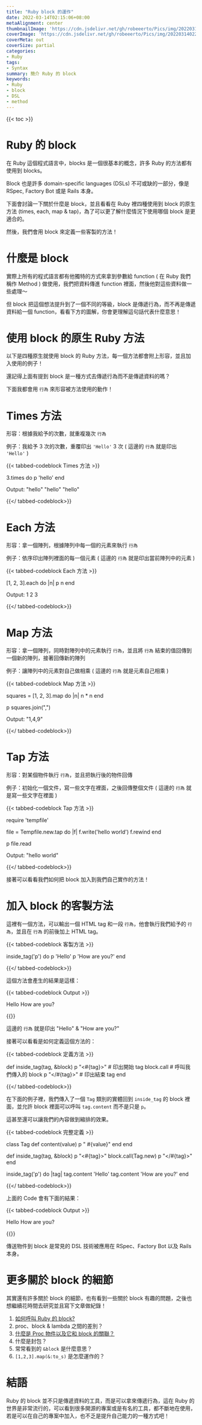 ```yaml
---
title: "Ruby block 的運作"
date: 2022-03-14T02:15:06+08:00
metaAlignment: center
thumbnailImage: 'https://cdn.jsdelivr.net/gh/robeeerto/Pics/img/202203140228710.png'
coverImage: 'https://cdn.jsdelivr.net/gh/robeeerto/Pics/img/202203140229027.jpg'
coverMeta: out
coverSize: partial
categories:
- Ruby
tags:
- Syntax
summary: 簡介 Ruby 的 block
keywords:
- Ruby
- block
- DSL
- method
---
```


{{< toc >}}

# Ruby 的 block 

在 Ruby 這個程式語言中，blocks 是一個很基本的概念，許多 Ruby 的方法都有使用到 blocks。

Block 也是許多 domain-specific languages (DSLs) 不可或缺的一部分，像是 RSpec, Factory Bot 或是 Rails 本身。

下面會討論一下關於什麼是 block，並且看看在 Ruby 裡四種使用到 block 的原生方法 (times, each, map & tap)，為了可以更了解什麼情況下使用哪個 block 是更適合的。

然後，我們會用 block 來定義一些客製的方法！

# 什麼是 block

實際上所有的程式語言都有他獨特的方式來拿到參數給 function ( 在 Ruby 我們稱作 Method ) 做使用，我們把資料傳進 function 裡面，然後他對這些資料做一些處理～

但 block 把這個想法提升到了一個不同的等級，block 是傳遞行為，而不再是傳遞資料給一個 function，看看下方的圖解，你會更理解這句話代表什麼意思！

# 使用 block 的原生 Ruby 方法

以下是四種原生就使用 block 的 Ruby 方法，每一個方法都會附上形容，並且加入使用的例子！

還記得上面有提到 block 是一種方式去傳遞行為而不是傳遞資料的嗎？

下面我都會用 `行為` 來形容被方法使用的動作！

# Times 方法

形容：根據我給予的次數，就重複幾次 `行為`

例子：我給予 3 次的次數，重覆印出 `'Hello'` 3 次 ( 這邊的 `行為` 就是印出 `'Hello'` )

{{< tabbed-codeblock Times 方法 >}}
<!-- tab ruby -->
3.times do
  p 'hello'
end

Output:
"hello"
"hello"
"hello"
<!-- endtab -->
{{</ tabbed-codeblock>}}

# Each 方法

形容：拿一個陣列，根據陣列中每一個的元素來執行 `行為`

例子：依序印出陣列裡面的每一個元素 ( 這邊的 `行為` 就是印出當前陣列中的元素 )

{{< tabbed-codeblock Each 方法 >}}
<!-- tab ruby -->
[1, 2, 3].each do |n|
  p n
end

Output:
1
2
3
<!-- endtab -->
{{</ tabbed-codeblock>}}

# Map 方法

形容：拿一個陣列，同時對陣列中的元素執行 `行為`，並且將 `行為` 結束的值回傳到一個新的陣列，接著回傳新的陣列

例子：讓陣列中的元素對自己做相乘 ( 這邊的 `行為` 就是元素自己相乘 )

{{< tabbed-codeblock Map 方法 >}}
<!-- tab ruby -->
squares = [1, 2, 3].map do |n|
  n * n
end

p squares.join(",")

Output:
"1,4,9"
<!-- endtab -->
{{</ tabbed-codeblock>}}


# Tap 方法

形容：對某個物件執行 `行為`，並且把執行後的物件回傳

例子：初始化一個文件，寫一些文字在裡面，之後回傳整個文件 ( 這邊的 `行為` 就是寫一些文字在裡面 )

{{< tabbed-codeblock Tap 方法 >}}
<!-- tab ruby -->
require 'tempfile'

file = Tempfile.new.tap do |f|
  f.write('hello world')
  f.rewind
end

p file.read

Output:
"hello world"
<!-- endtab -->
{{</ tabbed-codeblock>}}

接著可以看看我們如何把 block 加入到我們自己實作的方法！

# 加入 block 的客製方法

這裡有一個方法，可以輸出一個 HTML tag 和一段 `行為`，他會執行我們給予的 `行為`，並且在 `行為` 的前後加上 HTML tag。

{{< tabbed-codeblock 客製方法 >}}
<!-- tab ruby -->
inside_tag('p') do
  p 'Hello'
  p 'How are you?'
end
<!-- endtab -->
{{</ tabbed-codeblock>}}


這個方法會產生的結果是這樣：

{{< tabbed-codeblock Output >}}
<!-- tab ruby -->
<p>
Hello
How are you?
</p>
<!-- endtab -->
{{</ tabbed-codeblock>}}

這邊的 `行為` 就是印出 "Hello" & "How are you?"

接著可以看看是如何定義這個方法的：

{{< tabbed-codeblock 定義方法 >}}
<!-- tab ruby -->
def inside_tag(tag, &block)
  p "<#{tag}>"  # 印出開始 tag
  block.call    # 呼叫我們傳入的 block
  p "</#{tag}>" # 印出結束 tag
end
<!-- endtab -->
{{</ tabbed-codeblock>}}

在下面的例子裡，我們傳入了一個 `Tag` 類別的實體回到 `inside_tag` 的 block 裡面，並允許 block 裡面可以呼叫 `tag.content` 而不是只是 `p`。

這甚至還可以讓我們的內容做到縮排的效果。

{{< tabbed-codeblock 完整定義 >}}
<!-- tab ruby -->
class Tag
  def content(value)
    p "  #{value}"
  end
end

def inside_tag(tag, &block)
  p "<#{tag}>"
  block.call(Tag.new)
  p "</#{tag}>"
end

inside_tag('p') do |tag|
  tag.content 'Hello'
  tag.content 'How are you?'
end
<!-- endtab -->
{{</ tabbed-codeblock>}}

上面的 Code 會有下面的結果：

{{< tabbed-codeblock Output >}}
<!-- tab ruby -->
<p>
  Hello
  How are you?
</p>
<!-- endtab -->
{{</ tabbed-codeblock>}}

傳送物件到 block 是常見的 DSL 技術被應用在 RSpec、Factory Bot 以及 Rails 本身。

# 更多關於 block 的細節

其實還有許多關於 block 的細節，也有看到一些關於 block 有趣的問題，之後也想繼續花時間去研究並且寫下文章做紀錄！

1. [如何呼叫 Ruby 的 block?](https://robeeerto.tw/2022/03/如何呼叫-ruby-的-block/)
2. proc、block & lambda 之間的差別？
3. [什麼是 Proc 物件以及它和 block 的關聯？](https://robeeerto.tw/2022/03/了解-proc-物件/)
4. 什麼是封包？
5. 常常看到的 `&block` 是什麼意思？
6. `[1,2,3].map(&:to_s)` 是怎麼運作的？

# 結語

Ruby 的 block 並不只是傳遞資料的工具，而是可以拿來傳遞行為，這在 Ruby 的世界是非常流行的，可以看到很多開源的專案或是有名的工具，都不斷地在使用，若是可以在自己的專案中加入，也不乏是提升自己能力的一種方式吧！





